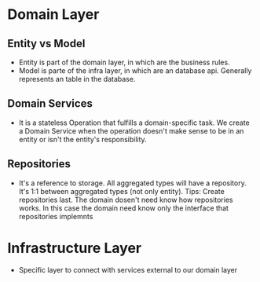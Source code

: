 # Domain Layer

## Entity vs Model

- Entity is part of the domain layer, in which are the business rules.
- Model is parte of the infra layer, in which are an database api. Generally represents an table in the database.

## Domain Services

- It is a stateless Operation that fulfills a domain-specific task. We create a Domain Service when the operation doesn't make sense to be in an entity or isn't the entity's responsibility.

## Repositories

- It's a reference to storage. All aggregated types will have a repository. It's 1:1 between aggregated types (not only entity).
  Tips:
  Create repositories last.
  The domain dosen't need know how repositories works. In this case the domain need know only the interface that repositories implemnts

# Infrastructure Layer

- Specific layer to connect with services external to our domain layer
